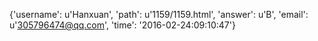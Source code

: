 {'username': u'Hanxuan', 'path': u'1159/1159.html', 'answer': u'B', 'email': u'305796474@qq.com', 'time': '2016-02-24:09:10:47'}
